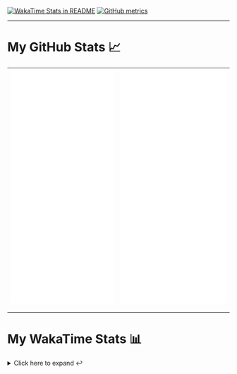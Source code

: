 [![WakaTime Stats in README](https://github.com/LOsioChico/LOsioChico/actions/workflows/waka.yml/badge.svg)](https://github.com/LOsioChico/LOsioChico/actions/workflows/waka.yml) [![GitHub metrics](https://github.com/LOsioChico/LOsioChico/actions/workflows/metrics.yml/badge.svg)](https://github.com/LOsioChico/LOsioChico/actions/workflows/metrics.yml)

---

# My GitHub Stats 📈

| ![](./assets/metrics.svg) | ![](./assets/metrics2.svg) |
| ------------------------- | -------------------------- |

---

# My WakaTime Stats 📊

<details>
<summary>Click here to expand ↩️</summary>
<br>

<!--START_SECTION:waka-->
![Code Time](http://img.shields.io/badge/Code%20Time-1%2C622%20hrs%201%20min-blue)

![Lines of code](https://img.shields.io/badge/From%20Hello%20World%20I%27ve%20Written-313.5%20thousand%20lines%20of%20code-blue)

**🐱 My GitHub Data** 

> 📦 505.1 kB Used in GitHub's Storage 
 > 
> 🏆 754 Contributions in the Year 2024
 > 
> 🚫 Not Opted to Hire
 > 
> 📜 14 Public Repositories 
 > 
> 🔑 28 Private Repositories 
 > 
**I'm a Night 🦉** 

```text
🌞 Morning                503 commits         ████░░░░░░░░░░░░░░░░░░░░░   14.57 % 
🌆 Daytime                1032 commits        ███████░░░░░░░░░░░░░░░░░░   29.90 % 
🌃 Evening                1127 commits        ████████░░░░░░░░░░░░░░░░░   32.65 % 
🌙 Night                  790 commits         ██████░░░░░░░░░░░░░░░░░░░   22.89 % 
```
📅 **I'm Most Productive on Saturday** 

```text
Monday                   488 commits         ████░░░░░░░░░░░░░░░░░░░░░   14.14 % 
Tuesday                  512 commits         ████░░░░░░░░░░░░░░░░░░░░░   14.83 % 
Wednesday                383 commits         ███░░░░░░░░░░░░░░░░░░░░░░   11.10 % 
Thursday                 628 commits         █████░░░░░░░░░░░░░░░░░░░░   18.19 % 
Friday                   542 commits         ████░░░░░░░░░░░░░░░░░░░░░   15.70 % 
Saturday                 637 commits         █████░░░░░░░░░░░░░░░░░░░░   18.45 % 
Sunday                   262 commits         ██░░░░░░░░░░░░░░░░░░░░░░░   07.59 % 
```


📊 **This Week I Spent My Time On** 

```text
💬 Programming Languages: 
TypeScript               13 hrs 59 mins      █████████████████░░░░░░░░   67.31 % 
YAML                     1 hr 53 mins        ██░░░░░░░░░░░░░░░░░░░░░░░   09.06 % 
Scala                    1 hr 27 mins        ██░░░░░░░░░░░░░░░░░░░░░░░   07.02 % 
JavaScript               1 hr 5 mins         █░░░░░░░░░░░░░░░░░░░░░░░░   05.23 % 
JSON                     50 mins             █░░░░░░░░░░░░░░░░░░░░░░░░   04.05 % 
```

**I Mostly Code in TypeScript** 

```text
TypeScript               25 repos            █████████████░░░░░░░░░░░░   51.02 % 
Scala                    3 repos             ██░░░░░░░░░░░░░░░░░░░░░░░   06.12 % 
Python                   3 repos             ██░░░░░░░░░░░░░░░░░░░░░░░   06.12 % 
Astro                    2 repos             █░░░░░░░░░░░░░░░░░░░░░░░░   04.08 % 
Go                       2 repos             █░░░░░░░░░░░░░░░░░░░░░░░░   04.08 % 
```




 Last Updated on 10/08/2024 00:55:19 UTC
<!--END_SECTION:waka-->

## </details>
